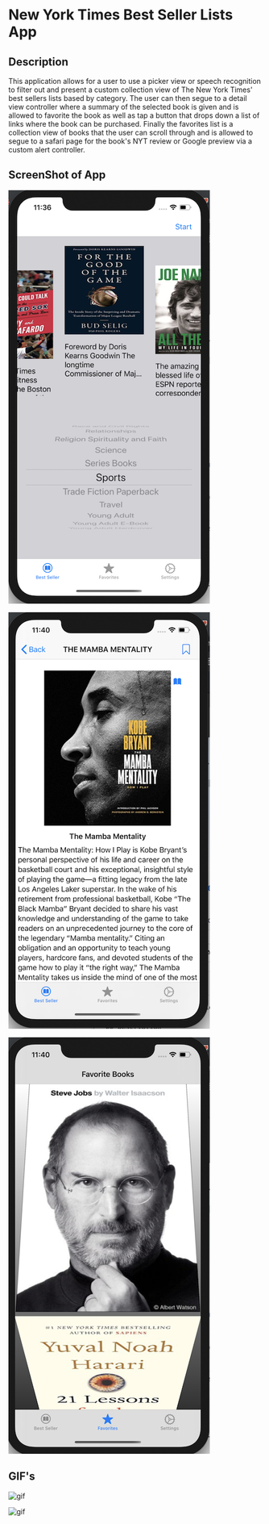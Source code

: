 # New York Times Best Seller Lists App

## Description

This application allows for a user to use a picker view or speech recognition to filter out and present a custom collection view of The New York Times' best sellers lists based by category.
The user can then segue to a detail view controller where a summary of the selected book is given and is allowed to favorite the book
as well as tap a button that drops down a list of links where the book can be purchased. Finally the favorites list is a collection 
view of books that the user can scroll through and is allowed to segue to a safari page for the book's NYT review or Google preview via a custom 
alert controller.

## ScreenShot of App

![nytImage1](Images/nytImage1.1.png) 

![nytImage2](Images/nytImage2.1.png)

![nytImage3](Images/nytImage3.1.png)

##  GIF's

![gif](Images/nytGIF1.1.gif)

![gif](Assets/nytGIF2.1.gif)
